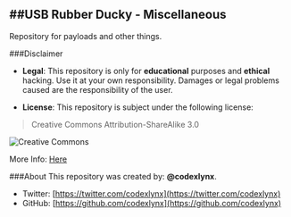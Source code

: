 ##USB Rubber Ducky - Miscellaneous
--------
Repository for payloads and other things.

###Disclaimer

* __Legal__:
This repository is only for __educational__ purposes and __ethical__ hacking. Use it at your own responsibility. Damages or legal problems caused are the responsibility of the user.

* __License__:
This repository is subject under the following license:

 >Creative Commons Attribution-ShareAlike 3.0
		
 ![](https://licensebuttons.net/l/by-sa/3.0/88x31.png "Creative Commons")

 More Info: [Here](https://creativecommons.org/licenses/by-sa/3.0/ "Legal Description")

###About
This repository was created by: __@codexlynx__.

* Twitter: [https://twitter.com/codexlynx](https://twitter.com/codexlynx)
* GitHub: [https://github.com/codexlynx](https://github.com/codexlynx)
